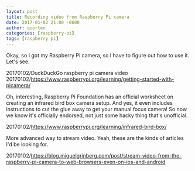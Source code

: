 ```yaml
---
layout: post
title: Recording video from Raspberry Pi camera
date: 2017-01-02 21:00 -0600
author: quorten
categories: [raspberry-pi]
tags: [raspberry-pi]
---
```


Okay, so I got my Raspberry Pi camera, so I have to figure out how to
use it.  Let's see.

20170102/DuckDuckGo raspberry pi camera video  
20170102/https://www.raspberrypi.org/learning/getting-started-with-picamera/

Oh, interesting, Raspberry Pi Foundation has an official worksheet on
creating an infrared bird box camera setup.  And yes, it even includes
instructions to cut the glue away to get your manual focus camera!  So
now we know it's officially endorsed, not just some hacky thing that's
unofficial.

20170102/https://www.raspberrypi.org/learning/infrared-bird-box/

More advanced way to stream video.  Yeah, these are the kinds of
articles I'd be looking for.

20170102/https://blog.miguelgrinberg.com/post/stream-video-from-the-raspberry-pi-camera-to-web-browsers-even-on-ios-and-android

